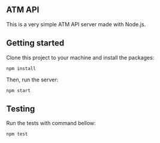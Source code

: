 ## ATM API

This is a very simple ATM API server made with Node.js. 

## Getting started

Clone this project to your machine and install the packages:

    npm install

Then, run the server:

    npm start

## Testing

Run the tests with command bellow:

    npm test